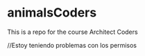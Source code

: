 # animalsCoders
This is a repo for the course Architect Coders

//Estoy teniendo problemas con los permisos

